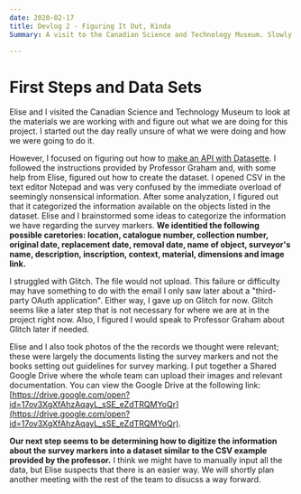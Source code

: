 ```yaml
---
date: 2020-02-17
title: Devlog 2 - Figuring It Out, Kinda
Summary: A visit to the Canadian Science and Technology Museum. Slowly figuring out what I am doing.

---
```


# First Steps and Data Sets

Elise and I visited the Canadian Science and Technology Museum to look at the materials we are working with and figure out what we are doing for this project. I started out the day really unsure of what we were doing and how we were going to do it. 

However, I focused on figuring out how to [make an API with Datasette](https://shawngraham.github.io/dhmuse/datasette-with-glitch/). I followed the instructions provided by Professor Graham and, with some help from Elise, figured out how to create the dataset. I opened CSV in the text editor Notepad and was very confused by the immediate overload of seemingly nonsensical information. After some analyzation, I figured out that it categorized the information available on the objects listed in the dataset. Elise and I brainstormed some ideas to categorize the information we have regarding the survey markers. **We identitied the following possible caretories: location, catalogue number, collection number, original date, replacement date, removal date, name of object, surveyor's name, description, inscription, context, material, dimensions and image link.**

I struggled with Glitch. The file would not upload. This failure or difficulty may have something to do with the email I only saw later about a "third-party OAuth application". Either way, I gave up on Glitch for now. Glitch seems like a later step that is not necessary for where we are at in the project right now. Also, I figured I would speak to Professor Graham about Glitch later if needed.

Elise and I also took photos of the the records we thought were relevant; these were largely the documents listing the survey markers and not the books setting out guidelines for survey marking. I put together a Shared Google Drive where the whole team can upload their images and relevant documentation. You can view the Google Drive at the following link: [https://drive.google.com/open?id=17ov3XgXfAhzAqayL_sSE_eZdTRQMYoQr](https://drive.google.com/open?id=17ov3XgXfAhzAqayL_sSE_eZdTRQMYoQr). 

**Our next step seems to be determining how to digitize the information about the survey markers into a dataset similar to the CSV example provided by the professor.** I think we might have to manually input all the data, but Elise suspects that there is an easier way. We will shortly plan another meeting with the rest of the team to disucss a way forward. 
